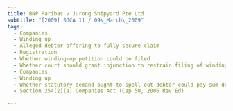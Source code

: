 ```yaml
---
title: BNP Paribas v Jurong Shipyard Pte Ltd 
subtitle: "[2009] SGCA 11 / 09\_March\_2009"
tags:
  - Companies
  - Winding up
  - Alleged debtor offering to fully secure claim
  - Registration
  - Whether winding-up petition could be filed
  - Whether court should grant injunction to restrain filing of winding-up petition
  - Companies
  - Winding up
  - Whether statutory demand ought to spell out debtor could pay sum demanded or to secure or compound for it
  - Section 254(2)(a) Companies Act (Cap 50, 2006 Rev Ed)

---
```


